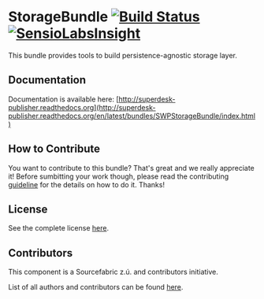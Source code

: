 StorageBundle [![Build Status](https://travis-ci.org/SuperdeskWebPublisher/SWPStorageBundle.svg?branch=master)](https://travis-ci.org/SuperdeskWebPublisher/SWPStorageBundle) [![SensioLabsInsight](https://insight.sensiolabs.com/projects/345692fc-a31a-4f5b-bb9d-47b2cf68dc02/mini.png)](https://insight.sensiolabs.com/projects/345692fc-a31a-4f5b-bb9d-47b2cf68dc02)
=============================================================================================================================================================================

This bundle provides tools to build persistence-agnostic storage layer.

Documentation
-------------

Documentation is available here: [http://superdesk-publisher.readthedocs.org](http://superdesk-publisher.readthedocs.org/en/latest/bundles/SWPStorageBundle/index.html)

How to Contribute
-------------

You want to contribute to this bundle? That's great and we really appreciate it! 
Before sumbitting your work though, please read the contributing 
[guideline](http://superdesk-publisher.readthedocs.org/en/latest/contributing/index.html) 
for the details on how to do it. Thanks!

License
-----------

See the complete license [here](LICENSE.md).

Contributors
-------

This component is a Sourcefabric z.ú. and contributors initiative.

List of all authors and contributors can be found [here](AUTHORS.md).
